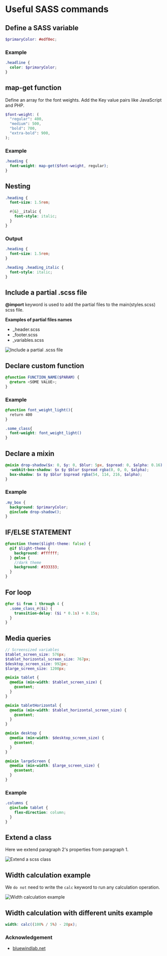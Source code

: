 # Useful SASS commands

## Define a SASS variable

```scss
$primaryColor: #edf0ec;
```

### Example

```scss
.headline {
  color: $primaryColor;
}
```

## map-get function

Define an array for the font weights. Add the Key value pairs like JavaScript and PHP.

```scss
$font-weight: (
  "regular": 400,
  "medium": 500,
  "bold": 700,
  "extra-bold": 900,
);
```

### Example

```scss
.heading {
  font-weight: map-get($font-weight, regular);
}
```

## Nesting

```scss
.heading {
  font-size: 1.5rem;

  #{&}__italic {
    font-style: italic;
  }
}
```

### Output

```css
.heading {
  font-size: 1.5rem;
}

.heading .heading_italic {
  font-style: italic;
}
```

## Include a partial .scss file

**@import** keyword is used to add the partial files to the main(styles.scss) scss file.

**Examples of partial files names**

- \_header.scss
- \_footer.scss
- \_variables.scss

![Include a partial .scss file](previews/import_scss_partial_file.jpg)

## Declare custom function

```scss
@function FUNCTION_NAME($PARAM) {
  @return <SOME VALUE>;
}
```

### Example

```scss
@function font_weight_light(){
  return 400
}

.some_class{
  font-weight: font_weight_light()
}
```

## Declare a mixin

```scss
@mixin drop-shadow($x: 0, $y: 0, $blur: 5px, $spread: 0, $alpha: 0.16) {
  -webkit-box-shadow: $x $y $blur $spread rgba(0, 0, 0, $alpha);
  box-shadow: $x $y $blur $spread rgba(54, 114, 216, $alpha);
}
```

### Example

```scss
.my_box {
  background: $primaryColor;
  @include drop-shadow();
}
```

## IF/ELSE STATEMENT

```scss
@function theme($light-theme: false) {
  @if $light-theme {
    background: #ffffff;
  } @else {
    //dark theme
    background: #333333;
  }
}
```

## For loop

```scss
@for $i from 1 through 4 {
  .some_class_#{$i} {
    transition-delay: ($i * 0.1s) + 0.15s;
  }
}
```

## Media queries

```scss
// Screensized variables
$tablet_screen_size: 576px;
$tablet_horizontal_screen_size: 767px;
$desktop_screen_size: 992px;
$large_screen_size: 1200px;

@mixin tablet {
  @media (min-width: $tablet_screen_size) {
    @content;
  }
}

@mixin tabletHorizontal {
  @media (min-width: $tablet_horizontal_screen_size) {
    @content;
  }
}

@mixin desktop {
  @media (min-width: $desktop_screen_size) {
    @content;
  }
}

@mixin largeScreen {
  @media (min-width: $large_screen_size) {
    @content;
  }
}
```

### Example

```scss
.columns {
  @include tablet {
    flex-direction: column;
  }
}
```

## Extend a class

Here we extend paragraph 2's properties from paragraph 1.

![Extend a scss class](./previews/scss_extend_class.jpg)

## Width calculation example

We `do not` need to write the `calc` keyword to run any calculation operation.

![Width calculation example](./previews/scss_width_calculation.jpg)

## Width calculation with different units example

```scss
width: calc((100% / 5%) - 20px);
```

### Acknowledgement

- [bluewindlab.net](https://bluewindlab.net)
